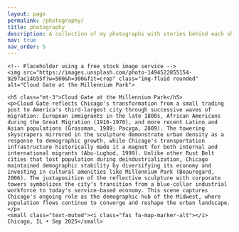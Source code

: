 ```yaml
---
layout: page
permalink: /photography/
title: photography
description: A collection of my photographs with stories behind each shot.
nav: true
nav_order: 5
---
```


<div class="row mt-3">
  <div class="col-sm-6 mb-4">
    <!-- Temporarily commented out until image is uploaded -->
    <!-- <img src="{{ '/assets/img/bean.jpg' | relative_url }}" class="img-fluid rounded" alt="Cloud Gate at the Millennium Park"> -->
    
    <!-- Placeholder using a free stock image service -->
    <img src="https://images.unsplash.com/photo-1494522855154-9297ac14b55f?w=500&h=300&fit=crop" class="img-fluid rounded" alt="Cloud Gate at the Millennium Park">
    
    <h5 class="mt-3">Cloud Gate at the Millennium Park</h5>
    <p>Cloud Gate reflects Chicago's transformation from a small trading post to America's third-largest city through successive waves of migration: European immigrants in the late 1800s, African Americans during the Great Migration (1916-1970), and more recent Latino and Asian populations (Grossman, 1989; Pacyga, 2009). The towering skyscrapers mirrored in the sculpture demonstrate urban density as a response to demographic growth, while Chicago's transportation infrastructure historically made it a magnet for both internal and international migrants (Abu-Lughod, 1999). Unlike other Rust Belt cities that lost population during deindustrialization, Chicago maintained demographic stability by diversifying its economy and investing in cultural amenities like Millennium Park (Beauregard, 2006). The juxtaposition of the reflective sculpture with corporate towers symbolizes the city's transition from a blue-collar industrial workforce to today's service-based economy. This scene captures Chicago's ongoing role as the demographic hub of the Midwest, where population flows continue to converge and reshape the urban landscape.</p>
    <small class="text-muted"><i class="fas fa-map-marker-alt"></i> Chicago, IL • Sep 2025</small>
  </div>
</div>
